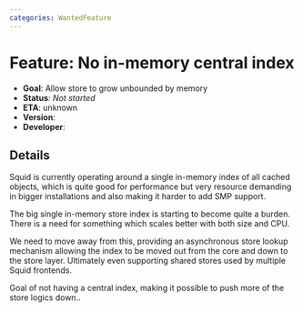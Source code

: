 ```yaml
---
categories: WantedFeature
---
```

# Feature: No in-memory central index

- **Goal**: Allow store to grow unbounded by memory
- **Status**: *Not started*
- **ETA**: unknown
- **Version**:
- **Developer**:

## Details

Squid is currently operating around a single in-memory index of all
cached objects, which is quite good for performance but very resource
demanding in bigger installations and also making it harder to add SMP
support.

The big single in-memory store index is starting to become quite a
burden. There is a need for something which scales better with both size
and CPU.

We need to move away from this, providing an asynchronous store lookup
mechanism allowing the index to be moved out from the core and down to
the store layer. Ultimately even supporting shared stores used by
multiple Squid frontends.

Goal of not having a central index, making it possible to push more of
the store logics down..
